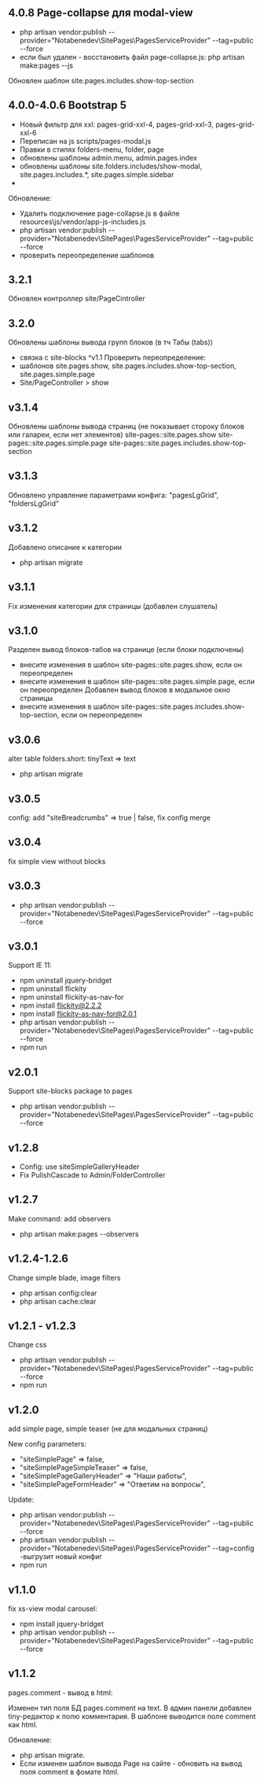 ## 4.0.8 Page-collapse для modal-view
- php artisan vendor:publish --provider="Notabenedev\SitePages\PagesServiceProvider" --tag=public --force
- если был удален - восстановить файл page-collapse.js: 
php artisan make:pages --js

Обновлен шаблон site.pages.includes.show-top-section

## 4.0.0-4.0.6  Bootstrap 5
- Новый фильтр для xxl: pages-grid-xxl-4, pages-grid-xxl-3, pages-grid-xxl-6
- Переписан на js scripts/pages-modal.js
- Правки в стилях folders-menu, folder, page
- обновлены шаблоны admin.menu, admin.pages.index
- обновлены шаблоны site.folders.includes/show-modal, site.pages.includes.*, site.pages.simple.sidebar
- 
Обновление:
- Удалить подключение page-collapse.js в файле  resources\js/vendor/app-js-includes.js
- php artisan vendor:publish --provider="Notabenedev\SitePages\PagesServiceProvider" --tag=public --force
- проверить переопределение шаблонов

## 3.2.1
Обновлен контроллер site/PageCintroller
## 3.2.0
Обновлены шаблоны вывода групп блоков (в тч Табы (tabs))
- cвязка с site-blocks ^v1.1
  Проверить переопределение:
- шаблонов site.pages.show, site.pages.includes.show-top-section, site.pages.simple.page
- Site/PageController > show
## v3.1.4
Обновлены шаблоны вывода страниц  (не показывает стороку блоков или галареи, если нет элементов)
site-pages::site.pages.show site-pages::site.pages.simple.page  site-pages::site.pages.includes.show-top-section
## v3.1.3
Обновлено управление параметрами конфига: "pagesLgGrid", "foldersLgGrid"
## v3.1.2
Добавлено описание к категории
- php artisan migrate
## v3.1.1
Fix изменения категории для страницы (добавлен слушатель)
## v3.1.0
Разделен вывод блоков-табов на странице (если блоки подключены)
- внесите изменения в шаблон site-pages::site.pages.show, если он переопределен
- внесите изменения в шаблон site-pages::site.pages.simple.page, если он переопределен
  Добавлен вывод блоков в модальное окно страницы
- внесите изменения в шаблон site-pages::site.pages.includes.show-top-section, если он переопределен
## v3.0.6
alter table folders.short: tinyText => text
- php artisan migrate
## v3.0.5
config: add "siteBreadcrumbs" => true | false, fix config merge
## v3.0.4
fix simple view without blocks
## v3.0.3
- php artisan vendor:publish --provider="Notabenedev\SitePages\PagesServiceProvider" --tag=public --force
## v3.0.1
Support IE 11:
- npm uninstall jquery-bridget
- npm uninstall flickity
- npm uninstall flickity-as-nav-for
- npm install flickity@2.2.2
- npm install flickity-as-nav-for@2.0.1
- php artisan vendor:publish --provider="Notabenedev\SitePages\PagesServiceProvider" --tag=public --force
- npm run

## v2.0.1
Support site-blocks package to pages
- php artisan vendor:publish --provider="Notabenedev\SitePages\PagesServiceProvider" --tag=public --force

## v1.2.8
- Config: use siteSimpleGalleryHeader
- Fix PulishCascade to Admin/FolderController

## v1.2.7
Make command: add observers
- php artisan make:pages --observers

## v1.2.4-1.2.6
Change simple blade, image filters
- php artisan config:clear
- php artisan cache:clear

## v1.2.1 - v1.2.3
Change css
- php artisan vendor:publish --provider="Notabenedev\SitePages\PagesServiceProvider" --tag=public --force
- npm run

## v1.2.0
add simple page, simple teaser (не для модальных страниц)

New config parameters:
- "siteSimplePage" => false,
- "siteSimplePageSimpleTeaser" => false,
- "siteSimplePageGalleryHeader" => "Наши работы",
- "siteSimplePageFormHeader" => "Ответим на вопросы",

Update:
- php artisan vendor:publish --provider="Notabenedev\SitePages\PagesServiceProvider" --tag=public --force
- php artisan vendor:publish --provider="Notabenedev\SitePages\PagesServiceProvider" --tag=config  -выгрузит новый конфиг
- npm run

## v1.1.0
fix xs-view modal carousel:
- npm install jquery-bridget
- php artisan vendor:publish --provider="Notabenedev\SitePages\PagesServiceProvider" --tag=public --force

## v1.1.2
pages.comment - вывод в html:

Изменен тип поля БД pages.comment на text.
В админ панели добавлен tiny-редактор к полю комментария.
В шаблоне выводится поле comment как html.

Обновление:
- php artisan migrate.
- Если изменен шаблон вывода Page на сайте - обновить на вывод поля comment в фомате html.
